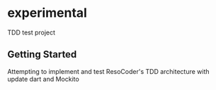 # experimental

TDD test project

## Getting Started

Attempting to implement and test ResoCoder's TDD architecture with update dart and Mockito
